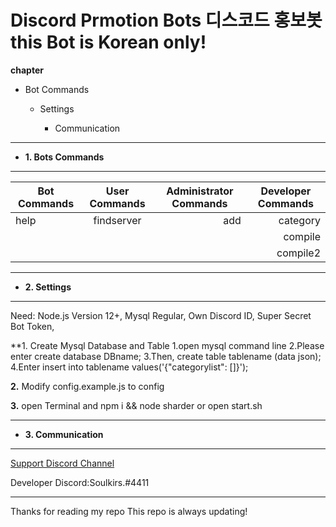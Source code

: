 Discord Prmotion Bots 디스코드 홍보봇   **this Bot is Korean only!**
=============
**chapter**                             
* Bot Commands

  + Settings

    * Communication

---------------------------------------
+ **1. Bots Commands**
---------------------------------------

|  <center>Bot Commands</center> |  <center>User Commands</center> |  <center>Administrator Commands</center> |  <center>Developer Commands</center> |
|:--------|:--------:|--------:|--------:|
|help |findserver |add  |category |
| | | |compile |
| | | |compile2 |
---------------------------------------
+ **2. Settings**
---------------------------------------

  Need:
    Node.js Version 12+,
    Mysql Regular,
    Own Discord ID,
    Super Secret Bot Token,
    
    
   **1. Create Mysql Database and Table
        1.open mysql command line
        2.Please enter create database DBname;
        3.Then, 
        create table tablename (data json);
        4.Enter
        insert into tablename values('{"categorylist": []}');
        
       
          
   **2.** Modify config.example.js to config
   
   
   
  
   **3.** open Terminal and npm i && node sharder or open start.sh
   
   ---------------------------------------
   + **3. Communication**
   ---------------------------------------
   
   [Support Discord Channel](https://discord.gg/KpjwFRE)  
   
   Developer Discord:Soulkirs.#4411
   
   ---------------------------------------
   
   Thanks for reading my repo  This repo is always updating!
   
  
